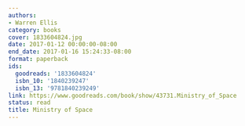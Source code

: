 ```yaml
---
authors:
- Warren Ellis
category: books
cover: 1833604824.jpg
date: 2017-01-12 00:00:00-08:00
end_date: 2017-01-16 15:24:33-08:00
format: paperback
ids:
  goodreads: '1833604824'
  isbn_10: '1840239247'
  isbn_13: '9781840239249'
link: https://www.goodreads.com/book/show/43731.Ministry_of_Space
status: read
title: Ministry of Space
---
```

